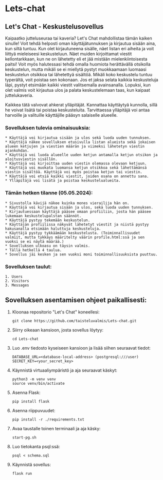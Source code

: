 # Lets-chat

## Let's Chat - Keskustelusovellus

Kaipaatko jutteluseuraa tai kaveria? Let's Chat mahdollistaa tämän kaiken sinulle!
Voit tehdä helposti oman käyttäjätunnuksen ja kirjautua sisään aina, kun siltä tuntuu.
Kun olet kirjautuneena sisälle, näet listan eri aiheita ja voit liittyä mieleiseesi keskusteluun.
Näet muiden kirjoittamat viestit kellontarkkaan, kun ne on lähetetty eli et jää mistään mielenkiintoisesta paitsi!
Voit myös halutessasi tehdä omalla huomiota herättävällä otsikolla keskustelun, mutta mikäli se ei miellytä
pystyt muokkaamaan luomaasi keskustelun otsikkoa tai lähetettyä sisältöä. Mikäli koko keskustelu tuntuu
typerältä, voit poistaa sen kokonaan. Jos et jaksa selata kaikkia keskusteluja läpi, pystyt
etsimään kaikki viestit valitsemalla avainsanalla. Lopuksi, kun olet valmis voit kirjautua ulos ja palata keskustelemaan
taas, kun kaipaat juttelukaveria.

Kaikkea tätä valvovat ahkerat ylläpitäjät. Kannattaa käyttäytyä kunnolla, sillä he voivat lisätä tai poistaa
keskusteluita. Tarvittaessa ylläpitäjä voi antaa harvoille ja valituille käyttäjille pääsyn salaiselle alueelle.


### Sovelluksen tulevia ominaisuuksia:

    * Käyttäjä voi kirjautua sisään ja ulos sekä luoda uuden tunnuksen.
    * Käyttäjä näkee sovelluksen etusivulla listan alueista sekä jokaisen alueen ketjujen ja viestien määrän ja viimeksi lähetetyn viestin ajankohdan.
    * Käyttäjä voi luoda alueelle uuden ketjun antamalla ketjun otsikon ja aloitusviestin sisällön.
    * Käyttäjä voi kirjoittaa uuden viestin olemassa olevaan ketjuun.
    * Käyttäjä voi muokata luomansa ketjun otsikkoa sekä lähettämänsä viestin sisältöä. Käyttäjä voi myös poistaa ketjun tai viestin.
    * Käyttäjä voi etsiä kaikki viestit, joiden osana on annettu sana.
    * Ylläpitäjä voi lisätä ja poistaa keskustelualueita.

### Tämän hetken tilanne (05.05.2024):
    * Sivustolla kävijä näkee kuinka mones vierailija hän on.
    * Käyttäjä voi kirjautua sisään ja ulos, sekä luoda uuden tunnuksen.
    * Kirjautuessaan käyttäjä pääsee omaan profiiliin, josta hän pääsee lukemaan keskustelupalstan säännöt.
    * Käyttäjä pystyy tekemään keskustelun.
    * Käyttäjän profiilissa näkyvät lähetetyt viestit ja niistä pystyy hakusanalla etsimään haluttuja keskusteluja.
    * Käyttäjä pystyy tykkäämään keskustelusta. (Toiminnallisuudet valmiit, mutta tykkäys määritelty väärin profile.html:ssä ja sen vuoksi se ei näytä määrää.)
    * Sovelluksen ulkoasu on täysin valmis.
    * Tällä hetkellä 4 taulua.
    * Sovellus jäi kesken ja sen vuoksi moni toiminnallisuuksista puuttuu.


### Sovelluksen taulut:
    1. Users
    2. Visitors
    3. Messages


## Sovelluksen asentamisen ohjeet paikallisesti:

1. Kloonaa repositorio "Let's Chat" koneellesi:
   ```
   git clone https://github.com/taisteluvalmis/Lets-chat.git
   ```

2. Siirry oikeaan kansioon, josta sovellus löytyy:
   ```
   cd Lets-chat
   ```

3. Luo .env tiedosto kyseiseen kansioon ja lisää siihen seuraavat tiedot:
   ```
   DATABASE_URL=<database-local-address> (postgresql:///user)
   SECRET_KEY=<your_secret_key>
   ```

4. Käynnistä virtuaaliympäristö ja aja seuraavat käskyt:
   ```
   python3 -m venv venv
   source venv/bin/activate
   ```

5. Asenna Flask:
   ```
   pip install flask
   ```

6. Asenna riippuvuudet:
   ```
   pip install -r ./requirements.txt
   ```

7. Avaa taustalle toinen terminaali ja aja käsky:
   ```
   start-pg.sh
   ```

8. Luo tietokanta psql:ssä:
   ```
   psql < schema.sql
   ```

9. Käynnistä sovellus:
   ```
   flask run
   ```